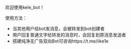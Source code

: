 欢迎使用kele_bot！

使用方法：

- 当其他用户给bot发消息，会被转发到bot创建者
- 用户回复普通文字给转发的消息时，会回复到原消息发送者
- 搭建纯净无广告双向Bot可咨询https://t.me/iike1e
